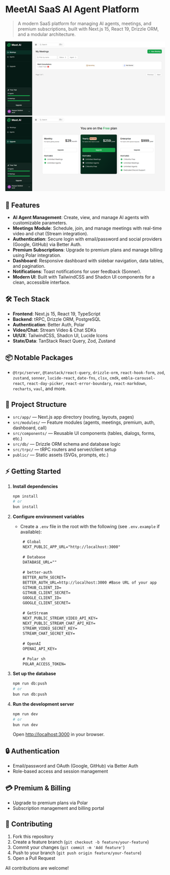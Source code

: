 # MeetAI SaaS AI Agent Platform

> A modern SaaS platform for managing AI agents, meetings, and premium subscriptions, built with Next.js 15, React 19, Drizzle ORM, and a modular architecture.

![Application Screenshot](/meetai-saas-ai-agent-platform.png "Application Screenshot")
![Application Screenshot](/meetai-saas-ai-agent-platform-pricing.png "Application Screenshot")

## 🚀 Features

- **AI Agent Management**: Create, view, and manage AI agents with customizable parameters.
- **Meetings Module**: Schedule, join, and manage meetings with real-time video and chat (Stream integration).
- **Authentication**: Secure login with email/password and social providers (Google, GitHub) via Better Auth.
- **Premium Subscriptions**: Upgrade to premium plans and manage billing using Polar integration.
- **Dashboard**: Responsive dashboard with sidebar navigation, data tables, and pagination.
- **Notifications**: Toast notifications for user feedback (Sonner).
- **Modern UI**: Built with TailwindCSS and Shadcn UI components for a clean, accessible interface.

## 🛠️ Tech Stack

- **Frontend**: Next.js 15, React 19, TypeScript
- **Backend**: tRPC, Drizzle ORM, PostgreSQL
- **Authentication**: Better Auth, Polar
- **Video/Chat**: Stream Video & Chat SDKs
- **UI/UX**: TailwindCSS, Shadcn UI, Lucide Icons
- **State/Data**: TanStack React Query, Zod, Zustand

## 📦 Notable Packages

- `@trpc/server`, `@tanstack/react-query`, `drizzle-orm`, `react-hook-form`, `zod`, `zustand`, `sonner`, `lucide-react`, `date-fns`, `clsx`, `cmdk`, `embla-carousel-react`, `react-day-picker`, `react-error-boundary`, `react-markdown`, `recharts`, `vaul`, and more.

## 📂 Project Structure

- `src/app/` — Next.js app directory (routing, layouts, pages)
- `src/modules/` — Feature modules (agents, meetings, premium, auth, dashboard, call)
- `src/components/` — Reusable UI components (tables, dialogs, forms, etc.)
- `src/db/` — Drizzle ORM schema and database logic
- `src/trpc/` — tRPC routers and server/client setup
- `public/` — Static assets (SVGs, prompts, etc.)

## ⚡ Getting Started

1. **Install dependencies**
   ```bash
   npm install
   # or
   bun install
   ```

2. **Configure environment variables**
   - Create a `.env` file in the root with the following (see `.env.example` if available):
     ```env
      # Global
      NEXT_PUBLIC_APP_URL="http://localhost:3000"

      # Database
      DATABASE_URL=""

      # better-auth
      BETTER_AUTH_SECRET=
      BETTER_AUTH_URL=http://localhost:3000 #Base URL of your app
      GITHUB_CLIENT_ID=
      GITHUB_CLIENT_SECRET=
      GOOGLE_CLIENT_ID=
      GOOGLE_CLIENT_SECRET=

      # GetStream
      NEXT_PUBLIC_STREAM_VIDEO_API_KEY=
      NEXT_PUBLIC_STREAM_CHAT_API_KEY=
      STREAM_VIDEO_SECRET_KEY=
      STREAM_CHAT_SECRET_KEY=

      # OpenAI
      OPENAI_API_KEY=

      # Polar sh
      POLAR_ACCESS_TOKEN=
     ```

3. **Set up the database**
   ```bash
   npm run db:push
   # or
   bun run db:push
   ```

4. **Run the development server**
   ```bash
   npm run dev
   # or
   bun run dev
   ```
   Open [http://localhost:3000](http://localhost:3000) in your browser.

## 🔒 Authentication

- Email/password and OAuth (Google, GitHub) via Better Auth
- Role-based access and session management

## 💳 Premium & Billing

- Upgrade to premium plans via Polar
- Subscription management and billing portal

## 🤝 Contributing

1. Fork this repository
2. Create a feature branch (`git checkout -b feature/your-feature`)
3. Commit your changes (`git commit -m 'Add feature'`)
4. Push to your branch (`git push origin feature/your-feature`)
5. Open a Pull Request

All contributions are welcome!
